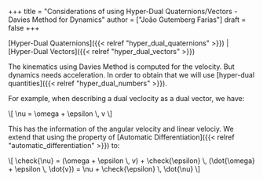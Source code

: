 +++
title = "Considerations of using Hyper-Dual Quaternions/Vectors - Davies Method for Dynamics"
author = ["João Gutemberg Farias"]
draft = false
+++

[Hyper-Dual Quaternions]({{< relref "hyper_dual_quaternions" >}}) | [Hyper-Dual Vectors]({{< relref "hyper_dual_vectors" >}})

The kinematics using Davies Method is computed for the velocity. But dynamics needs acceleration. In order to obtain that we will use [hyper-dual quantities]({{< relref "hyper_dual_numbers" >}}).

For example, when describing a dual veclocity as a dual vector, we have:

\\[ \nu = \omega + \epsilon \\, v \\]

This has the information of the angular velocity and linear velociy. We extend that using the property of [Automatic Differentiation]({{< relref "automatic_differentiation" >}}) to:

\\[ \check{\nu} = (\omega + \epsilon \\, v) + \check{\epsilon} \\, (\dot{\omega} + \epsilon \\, \dot{v}) = \nu + \check{\epsilon} \\, \dot{\nu} \\]
